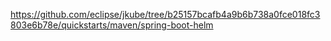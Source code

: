 https://github.com/eclipse/jkube/tree/b25157bcafb4a9b6b738a0fce018fc3803e6b78e/quickstarts/maven/spring-boot-helm